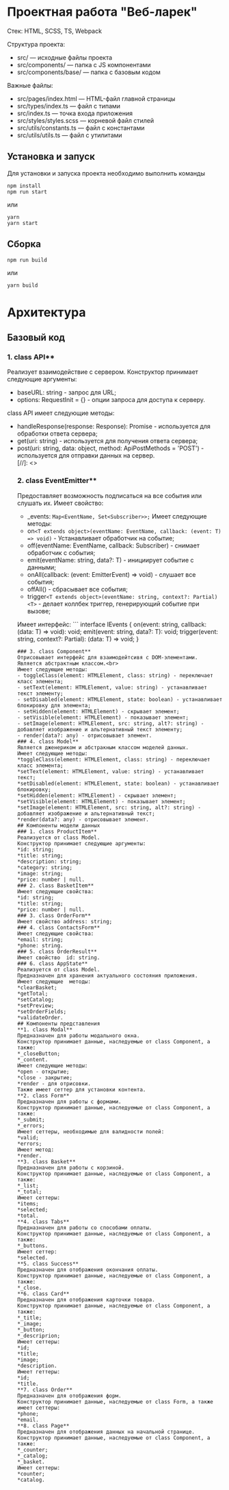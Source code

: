 # Проектная работа "Веб-ларек"

Стек: HTML, SCSS, TS, Webpack

Структура проекта:
- src/ — исходные файлы проекта
- src/components/ — папка с JS компонентами
- src/components/base/ — папка с базовым кодом

Важные файлы:
- src/pages/index.html — HTML-файл главной страницы
- src/types/index.ts — файл с типами
- src/index.ts — точка входа приложения
- src/styles/styles.scss — корневой файл стилей
- src/utils/constants.ts — файл с константами
- src/utils/utils.ts — файл с утилитами

## Установка и запуск
Для установки и запуска проекта необходимо выполнить команды

```
npm install
npm run start
```

или

```
yarn
yarn start
```
## Сборка

```
npm run build
```

или

```
yarn build
```
# Архитектура
## Базовый код
### 1. class API**<br>
  Реализует взаимодействие с сервером. Конструктор принимает следующие аргументы:
  
  - baseURL: string - запрос для URL;
  - options: RequestInit = {} - опции запроса для доступа к серверу.

  class API имеет следующие методы:
  - handleResponse(response: Response): Promise<object> - используется для обработки ответа сервера;
  - get(uri: string) - используется для получения ответа сервера;
  - post(uri: string, data: object, method: ApiPostMethods = 'POST') - используется для отправки данных на сервер.<br>
  [//]: <>
  
### 2. class EventEmitter**<br>
  Предоставляет возможность подписаться на все события или слушать их. Имеет свойство:
  - _events: ```Map<EventName, Set<Subscriber>>;```
  Имеет следующие методы:
  - on```<T extends object>(eventName: EventName, callback: (event: T) => void)``` - Устанавливает обработчик на событие;
  - off(eventName: EventName, callback: Subscriber) - снимает обработчик с события;
  - emit<T extends object>(eventName: string, data?: T) - инициирует событие с данными;
  - onAll(callback: (event: EmitterEvent) => void)  - слушает все события;
  - offAll() - сбрасывает все события;
  - trigger```<T extends object>(eventName: string, context?: Partial)<T>``` - делает коллбек триггер, генерирующий событие при вызове;<br>

  Имеет интерфейс:
    ```
    interface IEvents {
    on(event: string, callback: (data: T) => void): void;
    emit(event: string, data?: T): void;
    trigger(event: string, context?: Partial): (data: T) => void; }
  ```
### 3. class Component**
  Отрисовывает интерфейс для взаимодейтсивя с DOM-элементами. Является абстрактным классом.<br>
  Имеет следующие методы:
  - toggleClass(element: HTMLElement, class: string) - переключает класс элемента;
  - setText(element: HTMLElement, value: string) - устанавливает текст элементу;
  - setDisabled(element: HTMLElement, state: boolean) - устанавливает блокировку для элемента;
  - setHidden(element: HTMLElement) - скрывает элемент;
  - setVisible(element: HTMLElement) - показывает элемент;
  - setImage(element: HTMLElement, src: string, alt?: string) - добавляет изображение и альтернативный текст элементу;
  - render(data?: any) - отрисовывает элемент.
### 4. class Model**
  Является дженериком и абстракным классом моделей данных.
  Имеет следующие методы:
  *toggleClass(element: HTMLElement, class: string) - переключает класс элемента;
  *setText(element: HTMLElement, value: string) - устанавливает текст;
  *setDisabled(element: HTMLElement, state: boolean) - устанавливает блокировку;
  *setHidden(element: HTMLElement) - скрывает элемент;
  *setVisible(element: HTMLElement) - показывает элемент;
  *setImage(element: HTMLElement, src: string, alt?: string) - добавляет изображение и альтернативный текст;
  *render(data?: any) - отрисовывает элемент.
## Компоненты модели данных 
### 1. class ProductItem** 
  Реализуется от class Model.
  Конструктор принимает следующие аргументы:
  *id: string;
  *title: string;
  *description: string;
  *category: string;
  *image: string;
  *price: number | null.
### 2. class BasketItem**
  Имеет следующие свойства:
  *id: string;
  *title: string;
  *price: number | null.
### 3. class OrderForm**
  Имеет свойство address: string;
### 4. class ContactsForm**
  Имеет следующие свойства:
  *email: string;
  *phone: string.
### 5. class OrderResult**
Имеет свойство  id: string.
### 6. class AppState**
  Реализуется от class Model.
  Предназначен для хранения актуального состояния приложения.
  Имеет следующие  методы:
  *clearBasket;
  *getTotal;
  *setCatalog;
  *setPreview;
  *setOrderFields;
  *validateOrder.
## Компоненты представления
**1. class Modal**
  Предназначен для работы модального окна.
  Конструктор принимает данные, наследуемые от class Component, а также:
  *_closeButton;
  *_content.
  Имеет следующие методы:
  *open - открытие;
  *close - закрытие;
  *render - для отрисовки.
  Также имеет сеттер для установки контента.
**2. class Form**
  Предназначен для работы с формами.
  Конструктор принимает данные, наследуемые от class Component, а также:
  *_submit;
  *_errors;
  Имеет сеттеры, необходимые для валидности полей:
  *valid;
  *errors;
  Имеет метод:
  *render.
**3. class Basket**
  Предназначен для работы с корзиной.
  Конструктор принимает данные, наследуемые от class Component, а также:
  *_list;
  *_total;
  Имеет сеттеры:
  *items;
  *selected;
  *total.
**4. class Tabs**
  Предназначен для работы со способами оплаты.
  Конструктор принимает данные, наследуемые от class Component, а также:
  *_buttons.
  Имеет сеттер:
  *selected.
**5. class Success**
  Предназначен для отображения окончания оплаты.
  Конструктор принимает данные, наследуемые от class Component, а также:
  *_close.
**6. class Card**
  Предназначен для отображения карточки товара.
  Конструктор принимает данные, наследуемые от class Component, а также:
  *_title;
  *_image;
  *_button;
  *_descriprion;
  Имеет сеттеры:
  *id;
  *title;
  *image;
  *description.
  Имеет геттеры:
  *id;
  *title.
**7. class Order**
  Предназначен для отображения форм.
  Конструктор принимает данные, наследуемые от class Form, а также имеет сеттеры:
  *phone;
  *email.
**8. class Page**
  Предназначен для отображения данных на начальной странице.
  Конструктор принимает данные, наследуемые от class Component, а также:
  *_counter;
  *_catalog;
  *_basket.
  Имеет сеттеры:
  *counter;
  *catalog.